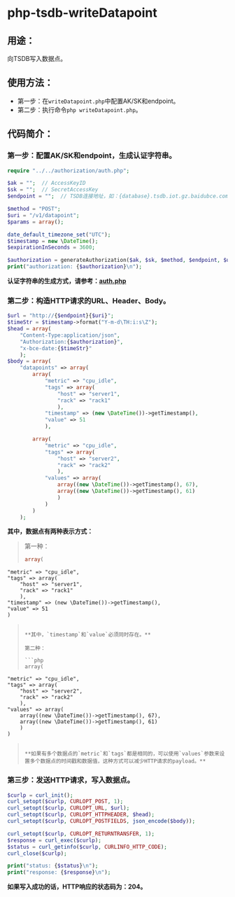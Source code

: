 # php-tsdb-writeDatapoint

## 用途：

向TSDB写入数据点。

## 使用方法：

* 第一步：在`writeDatapoint.php`中配置AK/SK和endpoint。
* 第二步：执行命令`php writeDatapoint.php`。

## 代码简介：

### 第一步：配置AK/SK和endpoint，生成认证字符串。

```php
require "../../authorization/auth.php";

$ak = "";  // AccessKeyID
$sk = "";  // SecretAccessKey
$endpoint = "";  // TSDB连接地址，如：{database}.tsdb.iot.gz.baidubce.com

$method = "POST";
$uri = "/v1/datapoint";
$params = array();

date_default_timezone_set("UTC");
$timestamp = new \DateTime();
$expirationInSeconds = 3600;

$authorization = generateAuthorization($ak, $sk, $method, $endpoint, $uri, $params, $timestamp, $expirationInSeconds);
print("authorization: {$authorization}\n");
```

**认证字符串的生成方式，请参考：[auth.php](../../authorization/auth.php)**

### 第二步：构造HTTP请求的URL、Header、Body。

```php
$url = "http://{$endpoint}{$uri}";
$timeStr = $timestamp->format("Y-m-d\TH:i:s\Z");
$head = array(
    "Content-Type:application/json",
    "Authorization:{$authorization}",
    "x-bce-date:{$timeStr}"
    );
$body = array(
    "datapoints" => array(
        array(
            "metric" => "cpu_idle",
            "tags" => array(
                "host" => "server1",
                "rack" => "rack1"
                ),
            "timestamp" => (new \DateTime())->getTimestamp(),
            "value" => 51
            ),

        array(
            "metric" => "cpu_idle",
            "tags" => array(
                "host" => "server2",
                "rack" => "rack2"
                ),
            "values" => array(
                array((new \DateTime())->getTimestamp(), 67),
                array((new \DateTime())->getTimestamp(), 61)
                )
            )
        )
    );
```

**其中，数据点有两种表示方式：**

> 
> 第一种：
> 
> ```php
> array(
    "metric" => "cpu_idle",
    "tags" => array(
        "host" => "server1",
        "rack" => "rack1"
        ),
    "timestamp" => (new \DateTime())->getTimestamp(),
    "value" => 51
    )
> ```
> 
> **其中，`timestamp`和`value`必须同时存在。**
> 
> 第二种：
> 
> ```php
> array(
    "metric" => "cpu_idle",
    "tags" => array(
        "host" => "server2",
        "rack" => "rack2"
        ),
    "values" => array(
        array((new \DateTime())->getTimestamp(), 67),
        array((new \DateTime())->getTimestamp(), 61)
        )
    )
> ```
> 
> **如果有多个数据点的`metric`和`tags`都是相同的，可以使用`values`参数来设置多个数据点的时间戳和数据值，这种方式可以减少HTTP请求的payload。**

### 第三步：发送HTTP请求，写入数据点。

```php
$curlp = curl_init();
curl_setopt($curlp, CURLOPT_POST, 1);
curl_setopt($curlp, CURLOPT_URL, $url);
curl_setopt($curlp, CURLOPT_HTTPHEADER, $head);
curl_setopt($curlp, CURLOPT_POSTFIELDS, json_encode($body));

curl_setopt($curlp, CURLOPT_RETURNTRANSFER, 1);
$response = curl_exec($curlp);
$status = curl_getinfo($curlp, CURLINFO_HTTP_CODE);
curl_close($curlp);

print("status: {$status}\n");
print("response: {$response}\n");
```

**如果写入成功的话，HTTP响应的状态码为：204。**